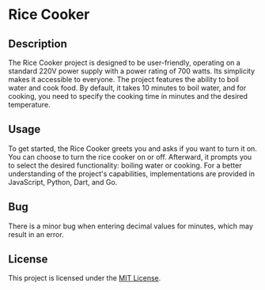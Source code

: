 # Rice Cooker

## Description

The Rice Cooker project is designed to be user-friendly, operating on a standard 220V power supply with a power rating of 700 watts. Its simplicity makes it accessible to everyone. The project features the ability to boil water and cook food. By default, it takes 10 minutes to boil water, and for cooking, you need to specify the cooking time in minutes and the desired temperature.

## Usage

To get started, the Rice Cooker greets you and asks if you want to turn it on. You can choose to turn the rice cooker on or off. Afterward, it prompts you to select the desired functionality: boiling water or cooking. For a better understanding of the project's capabilities, implementations are provided in JavaScript, Python, Dart, and Go.

## Bug

There is a minor bug when entering decimal values for minutes, which may result in an error.

## License

This project is licensed under the [MIT License](https://opensource.org/licenses/MIT).
